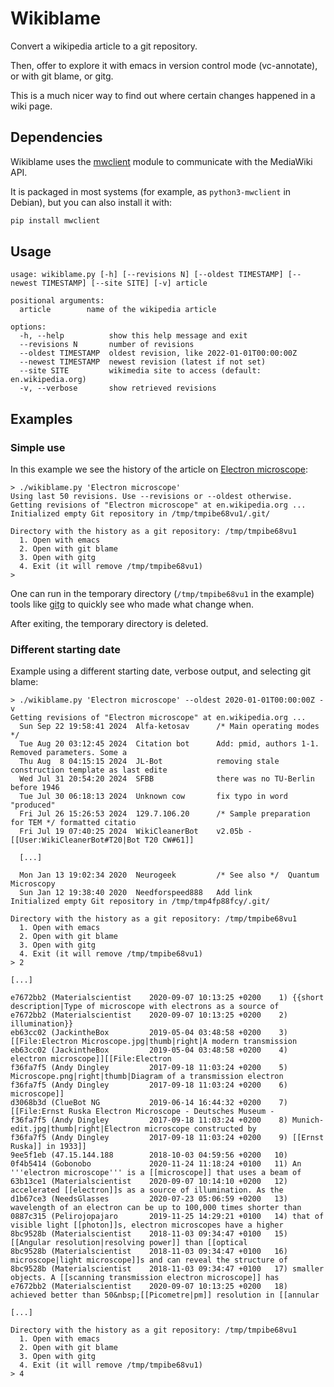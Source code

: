 # Wikiblame

Convert a wikipedia article to a git repository.

Then, offer to explore it with emacs in version control mode
(vc-annotate), or with git blame, or gitg.

This is a much nicer way to find out where certain changes happened in
a wiki page.


## Dependencies

Wikiblame uses the [mwclient](https://github.com/mwclient/mwclient)
module to communicate with the MediaWiki API.

It is packaged in most systems (for example, as `python3-mwclient` in
Debian), but you can also install it with:

```sh
pip install mwclient
```


## Usage

```
usage: wikiblame.py [-h] [--revisions N] [--oldest TIMESTAMP] [--newest TIMESTAMP] [--site SITE] [-v] article

positional arguments:
  article        name of the wikipedia article

options:
  -h, --help          show this help message and exit
  --revisions N       number of revisions
  --oldest TIMESTAMP  oldest revision, like 2022-01-01T00:00:00Z
  --newest TIMESTAMP  newest revision (latest if not set)
  --site SITE         wikimedia site to access (default: en.wikipedia.org)
  -v, --verbose       show retrieved revisions
```


## Examples

### Simple use

In this example we see the history of the article on [Electron
microscope](https://en.wikipedia.org/wiki/Electron_microscope):

```
> ./wikiblame.py 'Electron microscope'
Using last 50 revisions. Use --revisions or --oldest otherwise.
Getting revisions of "Electron microscope" at en.wikipedia.org ...
Initialized empty Git repository in /tmp/tmpibe68vu1/.git/

Directory with the history as a git repository: /tmp/tmpibe68vu1
  1. Open with emacs
  2. Open with git blame
  3. Open with gitg
  4. Exit (it will remove /tmp/tmpibe68vu1)
>
```

One can run in the temporary directory (`/tmp/tmpibe68vu1` in the
example) tools like [gitg](https://wiki.gnome.org/Apps/Gitg/) to
quickly see who made what change when.

After exiting, the temporary directory is deleted.


### Different starting date

Example using a different starting date, verbose output, and selecting
git blame:

```
> ./wikiblame.py 'Electron microscope' --oldest 2020-01-01T00:00:00Z -v
Getting revisions of "Electron microscope" at en.wikipedia.org ...
  Sun Sep 22 19:58:41 2024  Alfa-ketosav      /* Main operating modes */
  Tue Aug 20 03:12:45 2024  Citation bot      Add: pmid, authors 1-1. Removed parameters. Some a
  Thu Aug  8 04:15:15 2024  JL-Bot            removing stale construction template as last edite
  Wed Jul 31 20:54:20 2024  SFBB              there was no TU-Berlin before 1946
  Tue Jul 30 06:18:13 2024  Unknown cow       fix typo in word "produced"
  Fri Jul 26 15:26:53 2024  129.7.106.20      /* Sample preparation for TEM */ formatted citatio
  Fri Jul 19 07:40:25 2024  WikiCleanerBot    v2.05b - [[User:WikiCleanerBot#T20|Bot T20 CW#61]]

  [...]

  Mon Jan 13 19:02:34 2020  Neurogeek         /* See also */  Quantum Microscopy
  Sun Jan 12 19:38:40 2020  Needforspeed888   Add link
Initialized empty Git repository in /tmp/tmp4fp88fcy/.git/

Directory with the history as a git repository: /tmp/tmpibe68vu1
  1. Open with emacs
  2. Open with git blame
  3. Open with gitg
  4. Exit (it will remove /tmp/tmpibe68vu1)
> 2

[...]

e7672bb2 (Materialscientist    2020-09-07 10:13:25 +0200    1) {{short description|Type of microscope with electrons as a source of
e7672bb2 (Materialscientist    2020-09-07 10:13:25 +0200    2) illumination}}
eb63cc02 (JackintheBox         2019-05-04 03:48:58 +0200    3) [[File:Electron Microscope.jpg|thumb|right|A modern transmission
eb63cc02 (JackintheBox         2019-05-04 03:48:58 +0200    4) electron microscope]][[File:Electron
f36fa7f5 (Andy Dingley         2017-09-18 11:03:24 +0200    5) Microscope.png|right|thumb|Diagram of a transmission electron
f36fa7f5 (Andy Dingley         2017-09-18 11:03:24 +0200    6) microscope]]
d3068b3d (ClueBot NG           2019-06-14 16:44:32 +0200    7) [[File:Ernst Ruska Electron Microscope - Deutsches Museum -
f36fa7f5 (Andy Dingley         2017-09-18 11:03:24 +0200    8) Munich-edit.jpg|thumb|right|Electron microscope constructed by
f36fa7f5 (Andy Dingley         2017-09-18 11:03:24 +0200    9) [[Ernst Ruska]] in 1933]]
9ee5f1eb (47.15.144.188        2018-10-03 04:59:56 +0200   10)
0f4b5414 (Gobonobo             2020-11-24 11:18:24 +0100   11) An '''electron microscope''' is a [[microscope]] that uses a beam of
63b13ce1 (Materialscientist    2020-09-07 10:14:10 +0200   12) accelerated [[electron]]s as a source of illumination. As the
d1b67ce3 (NeedsGlasses         2020-07-23 05:06:59 +0200   13) wavelength of an electron can be up to 100,000 times shorter than
0887c315 (Pelirojopajaro       2019-11-25 14:29:21 +0100   14) that of visible light [[photon]]s, electron microscopes have a higher
8bc9528b (Materialscientist    2018-11-03 09:34:47 +0100   15) [[Angular resolution|resolving power]] than [[optical
8bc9528b (Materialscientist    2018-11-03 09:34:47 +0100   16) microscope|light microscope]]s and can reveal the structure of
8bc9528b (Materialscientist    2018-11-03 09:34:47 +0100   17) smaller objects. A [[scanning transmission electron microscope]] has
e7672bb2 (Materialscientist    2020-09-07 10:13:25 +0200   18) achieved better than 50&nbsp;[[Picometre|pm]] resolution in [[annular

[...]

Directory with the history as a git repository: /tmp/tmpibe68vu1
  1. Open with emacs
  2. Open with git blame
  3. Open with gitg
  4. Exit (it will remove /tmp/tmpibe68vu1)
> 4
```
